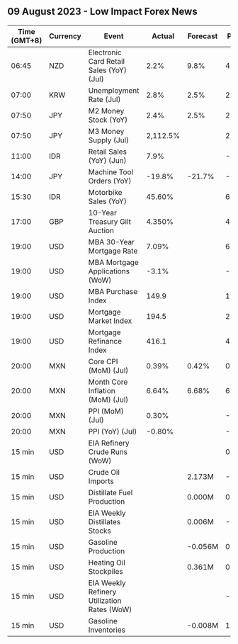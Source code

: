 ## 09 August 2023 - Low Impact Forex News

| Time (GMT+8) | Currency | Event | Actual | Forecast | Previous |
|------|----------|-------|--------|----------|----------|
| 06:45 | NZD | Electronic Card Retail Sales (YoY) (Jul) | 2.2% | 9.8% | 4.2% |
| 07:00 | KRW | Unemployment Rate (Jul) | 2.8% | 2.5% | 2.6% |
| 07:50 | JPY | M2 Money Stock (YoY) | 2.4% | 2.5% | 2.6% |
| 07:50 | JPY | M3 Money Supply (Jul) | 2,112.5% |  | 2,111.1% |
| 11:00 | IDR | Retail Sales (YoY) (Jun) | 7.9% |  | -4.5% |
| 14:00 | JPY | Machine Tool Orders (YoY) | -19.8% | -21.7% | -22.2% |
| 15:30 | IDR | Motorbike Sales (YoY) | 45.60% |  | 66.60% |
| 17:00 | GBP | 10-Year Treasury Gilt Auction | 4.350% |  | 4.595% |
| 19:00 | USD | MBA 30-Year Mortgage Rate | 7.09% |  | 6.93% |
| 19:00 | USD | MBA Mortgage Applications (WoW) | -3.1% |  | -3.0% |
| 19:00 | USD | MBA Purchase Index | 149.9 |  | 154.1 |
| 19:00 | USD | Mortgage Market Index | 194.5 |  | 200.7 |
| 19:00 | USD | Mortgage Refinance Index | 416.1 |  | 433.6 |
| 20:00 | MXN | Core CPI (MoM) (Jul) | 0.39% | 0.42% | 0.30% |
| 20:00 | MXN | Month Core Inflation (MoM) (Jul) | 6.64% | 6.68% | 6.89% |
| 20:00 | MXN | PPI (MoM) (Jul) | 0.30% |  | -0.30% |
| 20:00 | MXN | PPI (YoY) (Jul) | -0.80% |  | -0.90% |
| 15 min | USD | EIA Refinery Crude Runs (WoW) |  |  | 0.039M |
| 15 min | USD | Crude Oil Imports |  | 2.173M | -0.391M |
| 15 min | USD | Distillate Fuel Production |  | 0.000M | 0.080M |
| 15 min | USD | EIA Weekly Distillates Stocks |  | 0.006M | -0.796M |
| 15 min | USD | Gasoline Production |  | -0.056M | 0.341M |
| 15 min | USD | Heating Oil Stockpiles |  | 0.361M | 0.230M |
| 15 min | USD | EIA Weekly Refinery Utilization Rates (WoW) |  |  | -0.7% |
| 15 min | USD | Gasoline Inventories |  | -0.008M | 1.480M |
